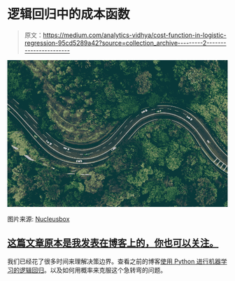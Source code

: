 # 逻辑回归中的成本函数

> 原文：<https://medium.com/analytics-vidhya/cost-function-in-logistic-regression-95cd5289a42?source=collection_archive---------2----------------------->

![](img/98fc477623a34173b4419fcd5961da28.png)

图片来源: [Nucleusbox](https://www.nucleusbox.com/cost-function-in-logistic-regression/)

## [这篇文章原本是我发表在博客上的，你也可以关注。](https://www.nucleusbox.com/cost-function-in-logistic-regression/)

我们已经花了很多时间来理解决策边界。查看之前的博客[使用 Python 进行机器学习的逻辑回归](https://www.nucleusbox.com/logistic-regression-for-machine-learning-using-python/)。以及如何用概率来克服这个急转弯的问题。